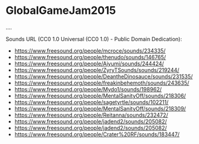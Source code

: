 # GlobalGameJam2015

....


Sounds URL (CC0 1.0 Universal (CC0 1.0) - Public Domain Dedication):
 - https://www.freesound.org/people/mcroce/sounds/234335/
 - https://www.freesound.org/people/thenudo/sounds/146765/
 - https://www.freesound.org/people/Aiyumi/sounds/244424/
 - https://www.freesound.org/people/ZyryTSounds/sounds/219244/
 - https://www.freesound.org/people/DeantheDinosauce/sounds/231535/
 - https://www.freesound.org/people/freakinbehemoth/sounds/243635/
 - https://www.freesound.org/people/Mydo1/sounds/198962/
 - https://www.freesound.org/people/MentalSanityOff/sounds/218306/
 - https://www.freesound.org/people/sagetyrtle/sounds/102211/
 - https://www.freesound.org/people/MentalSanityOff/sounds/218309/
 - https://www.freesound.org/people/Reitanna/sounds/232472/
 - https://www.freesound.org/people/jadend2/sounds/205082/
 - https://www.freesound.org/people/jadend2/sounds/205082/
 - https://www.freesound.org/people/Crater%20RF/sounds/183447/
